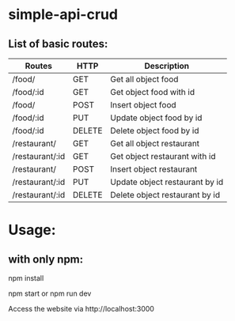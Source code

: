 # simple-api-crud

## List of basic routes:


| Routes | HTTP | Description |
| --------------- | ------------- | --------------------------- |
| /food/ | GET | Get all object food |
| /food/:id | GET | Get object food with id |
| /food/ | POST | Insert object food |
| /food/:id | PUT | Update object food by id |
| /food/:id | DELETE | Delete object food by id |
| /restaurant/ | GET | Get all object restaurant |
| /restaurant/:id | GET | Get object restaurant with id |
| /restaurant/ | POST | Insert object restaurant |
| /restaurant/:id | PUT | Update object restaurant by id |
| /restaurant/:id | DELETE | Delete object restaurant by id |


# Usage:

## with only npm:

npm install

npm start or npm run dev

Access the website via http://localhost:3000
